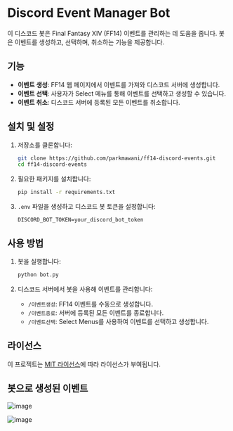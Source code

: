 # Discord Event Manager Bot

이 디스코드 봇은 Final Fantasy XIV (FF14) 이벤트를 관리하는 데 도움을 줍니다. 봇은 이벤트를 생성하고, 선택하며, 취소하는 기능을 제공합니다.

## 기능

- **이벤트 생성**: FF14 웹 페이지에서 이벤트를 가져와 디스코드 서버에 생성합니다.
- **이벤트 선택**: 사용자가 Select 메뉴를 통해 이벤트를 선택하고 생성할 수 있습니다.
- **이벤트 취소**: 디스코드 서버에 등록된 모든 이벤트를 취소합니다.

## 설치 및 설정

1. 저장소를 클론합니다:
    ```sh
    git clone https://github.com/parkmawani/ff14-discord-events.git
    cd ff14-discord-events
    ```

2. 필요한 패키지를 설치합니다:
    ```sh
    pip install -r requirements.txt
    ```

3. `.env` 파일을 생성하고 디스코드 봇 토큰을 설정합니다:
    ```plaintext
    DISCORD_BOT_TOKEN=your_discord_bot_token
    ```

## 사용 방법

1. 봇을 실행합니다:
    ```sh
    python bot.py
    ```

2. 디스코드 서버에서 봇을 사용해 이벤트를 관리합니다:
    - `/이벤트생성`: FF14 이벤트를 수동으로 생성합니다.
    - `/이벤트종료`: 서버에 등록된 모든 이벤트를 종료합니다.
    - `/이벤트선택`: Select Menus를 사용하여 이벤트를 선택하고 생성합니다.

## 라이선스

이 프로젝트는 [MIT 라이선스](LICENSE)에 따라 라이선스가 부여됩니다.

## 봇으로 생성된 이벤트
![image](https://github.com/user-attachments/assets/911fd5c6-bf94-4229-b780-4f41ec8a2003)

![image](https://github.com/user-attachments/assets/8e3a5f46-0aff-4569-ac71-f457a6c046d7)

